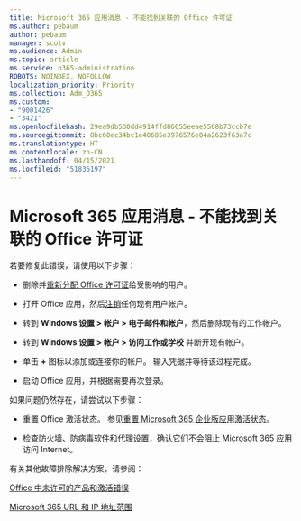 ```yaml
---
title: Microsoft 365 应用消息 - 不能找到关联的 Office 许可证
ms.author: pebaum
author: pebaum
manager: scotv
ms.audience: Admin
ms.topic: article
ms.service: o365-administration
ROBOTS: NOINDEX, NOFOLLOW
localization_priority: Priority
ms.collection: Adm_O365
ms.custom:
- "9001426"
- "3421"
ms.openlocfilehash: 29ea9db530dd4914ffd86655eeae5508b73ccb7e
ms.sourcegitcommit: 8bc60ec34bc1e40685e3976576e04a2623f63a7c
ms.translationtype: HT
ms.contentlocale: zh-CN
ms.lasthandoff: 04/15/2021
ms.locfileid: "51836197"
---
```

# <a name="microsoft-365-apps-message---couldnt-find-office-licenses-associated"></a>Microsoft 365 应用消息 - 不能找到关联的 Office 许可证

若要修复此错误，请使用以下步骤：

- 删除并[重新分配 Office 许可证](https://docs.microsoft.com/microsoft-365/admin/manage/assign-licenses-to-users)给受影响的用户。

- 打开 Office 应用，然后[注销](https://support.office.com/article/sign-out-of-office-5a20dc11-47e9-4b6f-945d-478cb6d92071)任何现有用户帐户。

- 转到 **Windows 设置 > 帐户 > 电子邮件和帐户**，然后删除现有的工作帐户。

- 转到 **Windows 设置 > 帐户 > 访问工作或学校** 并断开现有帐户。

- 单击 **+** 图标以添加或连接你的帐户。 输入凭据并等待该过程完成。

- 启动 Office 应用，并根据需要再次登录。

如果问题仍然存在，请尝试以下步骤：

- 重置 Office 激活状态。 参见[重置 Microsoft 365 企业版应用激活状态](https://docs.microsoft.com/office365/troubleshoot/activation/reset-office-365-proplus-activation-state)。

- 检查防火墙、防病毒软件和代理设置，确认它们不会阻止 Microsoft 365 应用访问 Internet。 

有关其他故障排除解决方案，请参阅：

[Office 中未许可的产品和激活错误](https://support.office.com/Article/0d23d3c0-c19c-4b2f-9845-5344fedc4380?wt.mc_id=Alchemy_ClientDIA)

[Microsoft 365 URL 和 IP 地址范围](https://docs.microsoft.com/office365/enterprise/urls-and-ip-address-ranges)
